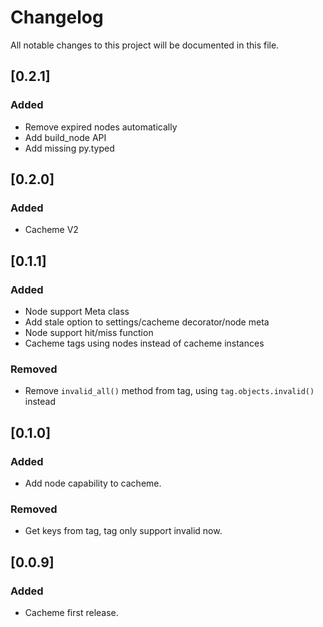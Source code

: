 # Changelog
All notable changes to this project will be documented in this file.

## [0.2.1]
### Added
- Remove expired nodes automatically
- Add build_node API
- Add missing py.typed

## [0.2.0]
### Added
- Cacheme V2

## [0.1.1]
### Added
- Node support Meta class
- Add stale option to settings/cacheme decorator/node meta
- Node support hit/miss function
- Cacheme tags using nodes instead of cacheme instances

### Removed
- Remove `invalid_all()` method from tag, using `tag.objects.invalid()` instead

## [0.1.0]
### Added
- Add node capability to cacheme.

### Removed
- Get keys from tag, tag only support invalid now.

## [0.0.9]
### Added
- Cacheme first release.
